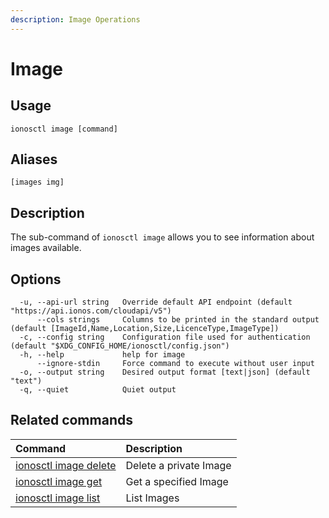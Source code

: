 ```yaml
---
description: Image Operations
---
```


# Image

## Usage

```text
ionosctl image [command]
```

## Aliases

```text
[images img]
```

## Description

The sub-command of `ionosctl image` allows you to see information about images available.

## Options

```text
  -u, --api-url string   Override default API endpoint (default "https://api.ionos.com/cloudapi/v5")
      --cols strings     Columns to be printed in the standard output (default [ImageId,Name,Location,Size,LicenceType,ImageType])
  -c, --config string    Configuration file used for authentication (default "$XDG_CONFIG_HOME/ionosctl/config.json")
  -h, --help             help for image
      --ignore-stdin     Force command to execute without user input
  -o, --output string    Desired output format [text|json] (default "text")
  -q, --quiet            Quiet output
```

## Related commands

| Command | Description |
| :--- | :--- |
| [ionosctl image delete](delete.md) | Delete a private Image |
| [ionosctl image get](get.md) | Get a specified Image |
| [ionosctl image list](list.md) | List Images |

